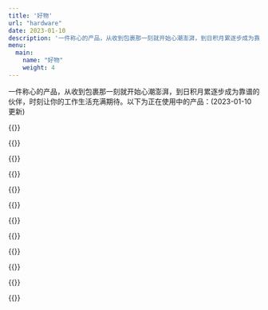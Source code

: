 ```yaml
---
title: '好物'
url: "hardware"
date: 2023-01-10
description: '一件称心的产品，从收到包裹那一刻就开始心潮澎湃，到日积月累逐步成为靠谱的伙伴，时刻让你的工作生活充满期待。'
menu:
  main:
    name: "好物"
    weight: 4
---
```

<div class="pagetitle">一件称心的产品，从收到包裹那一刻就开始心潮澎湃，到日积月累逐步成为靠谱的伙伴，时刻让你的工作生活充满期待。以下为正在使用中的产品：(2023-01-10 更新)</div>
<div class="quanju">

{{<hardware img="https://img.koobai.com/hardware/appletv.webp" title="Apple TV 4K (第 2 代)" jiage="1,488" info="之前使用的是Google TV，体验下来不管是流畅度、美观度都不是一个量级的。" url="/apple_tv">}}

{{<hardware img="https://img.koobai.com/hardware/synology.webp" title="群晖 DS920+" jiage="3,900" info="配置过程相对麻烦，但调教好之后，它就是安全、娱乐之利器。就是硬盘太贵了。" url="/synology_ds920">}}

{{<hardware img="https://img.koobai.com/hardware/macbook.webp" title="MacBook Pro 16 2019" jiage="22,199" info="上一台还是2014年买的港版15寸，没什么说的，纯生产力工具。" url="/workbench">}}

{{<hardware img="https://img.koobai.com/hardware/ergotron.webp" title="爱格升 MXV" jiage="949" info="显示器支架，买它一是因为让桌面更简洁，二是为了能升降。" url="/workbench">}}

{{<hardware img="https://img.koobai.com/hardware/benq.webp" title="明基 ScreenBar Plus" jiage="894" info="显示器挂灯，除了控制器是有线外，其他都很好，既不占桌面，也不反光。" url="/workbench">}}

{{<hardware img="https://img.koobai.com/hardware/master.webp" title="罗技 MX Master 3" jiage="649" info="用了很多年了，除了表面脱皮及起泡外，确实很顺手。" url="/workbench">}}

{{<hardware img="https://img.koobai.com/hardware/zoom.webp" title="ZOOM 65" jiage="1,199" info="第一把真正意义上的客制化键盘，就是贵了点" url="/workbench">}}

{{<hardware img="https://img.koobai.com/hardware/sound.webp" title="小米 Sound" jiage="499" info="晚上工作时，听杭州的“钱塘夜色”广播，工作起来很带感～" url="/workbench">}}

{{<hardware img="https://img.koobai.com/hardware/philips.webp" title="飞利浦 279C9 4K27寸" jiage="2,999" info="主要外接MacBook使用，自带反向充电，屏占比也很高，推荐。" url="/workbench">}}

{{<hardware img="https://img.koobai.com/hardware/dayinji.webp" title="小米激光打印一体机" jiage="1,399" info="主要职责是打印娃的作业，无线非常方便，性价比不错。" url="/workbench">}}

{{<hardware img="https://img.koobai.com/hardware/iphone.webp" title="iPhone 11 Pro Max" jiage="9,599" info="使用最久的一款手机，目前依然很流畅。近几年的新款，手感太差，可能因为穷。">}}

{{<hardware img="https://img.koobai.com/hardware/sony.webp" title="索尼HT-Z9F" jiage="7,285" info="电视Soundbar，用了很多年，看影视之利器，仿佛置身于其中">}}

</div>